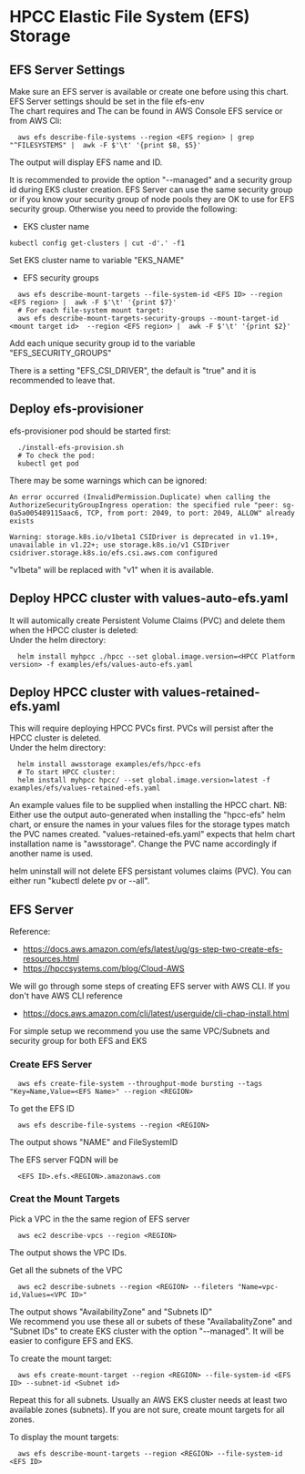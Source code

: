 # HPCC Elastic File System (EFS) Storage

## EFS Server Settings
Make sure an EFS server is available or create one before using this chart.<br/>
EFS Server settings should be set in the file efs-env<br/>
The chart requires <EFS region> and <EFS ID>
The <EFS ID> can be found in AWS Console EFS service or from AWS Cli:
```console
  aws efs describe-file-systems --region <EFS region> | grep "^FILESYSTEMS" |  awk -F $'\t' '{print $8, $5}'
```
The output will display EFS name and ID.

It is recommended to provide the option "--managed" and a security group id during EKS cluster creation. EFS Server can use the same security group or if you know your security group of node pools they are OK to use for EFS security group. Otherwise you need to provide the following:
- EKS cluster name
```console
kubectl config get-clusters | cut -d'.' -f1
```
Set EKS cluster name to variable "EKS_NAME"

- EFS security groups
```console
  aws efs describe-mount-targets --file-system-id <EFS ID> --region <EFS region> |  awk -F $'\t' '{print $7}'
  # For each file-system mount target:
  aws efs describe-mount-targets-security-groups --mount-target-id <mount target id>  --region <EFS region> |  awk -F $'\t' '{print $2}'
```
Add each unique security group id to the variable "EFS_SECURITY_GROUPS"

There is a setting "EFS_CSI_DRIVER", the default is "true" and it is recommended to leave that.

## Deploy efs-provisioner
  efs-provisioner pod should be started first:
```console
  ./install-efs-provision.sh
  # To check the pod:
  kubectl get pod
```
There may be some warnings which can be ignored:
```code
An error occurred (InvalidPermission.Duplicate) when calling the AuthorizeSecurityGroupIngress operation: the specified rule "peer: sg-0a5a005489115aac6, TCP, from port: 2049, to port: 2049, ALLOW" already exists
```

```code
Warning: storage.k8s.io/v1beta1 CSIDriver is deprecated in v1.19+, unavailable in v1.22+; use storage.k8s.io/v1 CSIDriver
csidriver.storage.k8s.io/efs.csi.aws.com configured
```
"v1beta" will be replaced with "v1" when it is available.


## Deploy HPCC cluster with values-auto-efs.yaml
It will automically create Persistent Volume Claims (PVC) and delete them when the HPCC cluster is deleted:<br/>
Under the helm directory:
```console
  helm install myhpcc ./hpcc --set global.image.version=<HPCC Platform version> -f examples/efs/values-auto-efs.yaml
```

## Deploy HPCC cluster with values-retained-efs.yaml
This will require deploying HPCC PVCs first. PVCs will persist after the HPCC cluster is deleted.<br/>
Under the helm directory:
```console
  helm install awsstorage examples/efs/hpcc-efs
  # To start HPCC cluster:
  helm install myhpcc hpcc/ --set global.image.version=latest -f examples/efs/values-retained-efs.yaml
```
An example values file to be supplied when installing the HPCC chart.
NB: Either use the output auto-generated when installing the "hpcc-efs" helm chart, or ensure the names in your values files for the storage types match the PVC names created. "values-retained-efs.yaml" expects that helm chart installation name is "awsstorage". Change the PVC name accordingly if another name is used.

helm uninstall will not delete EFS persistant volumes claims (PVC). You can either run "kubectl delete pv <pv name> or --all".

## EFS Server
Reference:
- https://docs.aws.amazon.com/efs/latest/ug/gs-step-two-create-efs-resources.html
- https://hpccsystems.com/blog/Cloud-AWS

We will go through some steps of creating EFS server with AWS CLI. If you don't have AWS CLI reference
- https://docs.aws.amazon.com/cli/latest/userguide/cli-chap-install.html

For simple setup we recommend you use the same VPC/Subnets and security group for both EFS and EKS
### Create EFS Server
```console
  aws efs create-file-system --throughput-mode bursting --tags "Key=Name,Value=<EFS Name>" --region <REGION>
```
To get the EFS ID
```Console
  aws efs describe-file-systems --region <REGION>
```
The output shows "NAME" and FileSystemID

The EFS server FQDN will be
```code
  <EFS ID>.efs.<REGION>.amazonaws.com
```

### Creat the Mount Targets
Pick a VPC in the the same region of EFS server
```console
  aws ec2 describe-vpcs --region <REGION>
```
The output shows the VPC IDs.

Get all the subnets of the VPC
```console
  aws ec2 describe-subnets --region <REGION> --fileters "Name=vpc-id,Values=<VPC ID>"
```
The output shows "AvailabilityZone" and "Subnets ID"<br/>
We recommend you use these all or subets of these "AvailabalityZone" and "Subnet IDs" to create EKS cluster with the option "--managed". It will be easier to configure EFS and EKS.

To create the mount target:
```console
  aws efs create-mount-target --region <REGION> --file-system-id <EFS ID> --subnet-id <Subnet id>
```
Repeat this for all subnets. Usually an AWS EKS cluster needs at least two available zones (subnets). If you are not sure, create mount targets for all zones.

To display the mount targets:
```console
  aws efs describe-mount-targets --region <REGION> --file-system-id <EFS ID>
```
